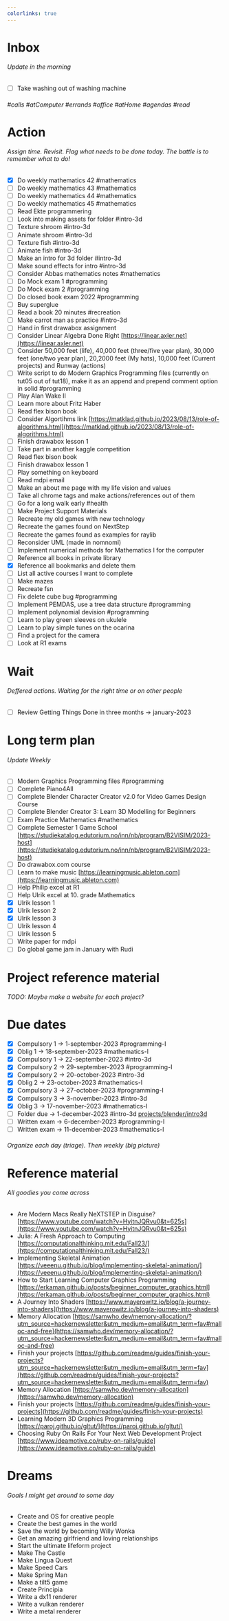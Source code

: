 ```yaml
---
colorlinks: true
---
```


# Inbox
###### Update in the morning

* [ ] Take washing out of washing machine

###### #calls #atComputer #errands #office #atHome #agendas #read

# Action
###### Assign time. Revisit. Flag what needs to be done today. The battle is to remember what to do!

* [x] Do weekly mathematics 42 #mathematics
* [ ] Do weekly mathematics 43 #mathematics
* [ ] Do weekly mathematics 44 #mathematics
* [ ] Do weekly mathematics 45 #mathematics
* [ ] Read Ekte programmering
* [ ] Look into making assets for folder #intro-3d
* [ ] Texture shroom #intro-3d
* [ ] Animate shroom #intro-3d
* [ ] Texture fish #intro-3d
* [ ] Animate fish #intro-3d
* [ ] Make an intro for 3d folder #intro-3d
* [ ] Make sound effects for intro #intro-3d
* [ ] Consider Abbas mathematics notes #mathematics
* [ ] Do Mock exam 1 #programming
* [ ] Do Mock exam 2 #programming
* [ ] Do closed book exam 2022 #programming
* [ ] Buy superglue
* [ ] Read a book 20 minutes #recreation
* [ ] Make carrot man as practice #intro-3d
* [ ] Hand in first drawabox assignment
* [ ] Consider Linear Algebra Done Right [https://linear.axler.net](https://linear.axler.net)
* [ ] Consider 50,000 feet (life), 40,000 feet (three/five year plan), 30,000 feet (one/two year plan), 20,2000 feet (My hats), 10,000 feet (Current projects) and Runway (actions)
* [ ] Write script to do Modern Graphics Programming files (currently on tut05 out of tut18), make it as an append and prepend comment option in solid #programming
* [ ] Play Alan Wake II
* [ ] Learn more about Fritz Haber
* [ ] Read flex bison book
* [ ] Consider Algortihms link [https://matklad.github.io/2023/08/13/role-of-algorithms.html](https://matklad.github.io/2023/08/13/role-of-algorithms.html)
* [ ] Finish drawabox lesson 1
* [ ] Take part in another kaggle competition
* [ ] Read flex bison book
* [ ] Finish drawabox lesson 1
* [ ] Play something on keyboard
* [ ] Read mdpi email
* [ ] Make an about me page with my life vision and values
* [ ] Take all chrome tags and make actions/references out of them
* [ ] Go for a long walk early #health
* [ ] Make Project Support Materials
* [ ] Recreate my old games with new technology
* [ ] Recreate the games found on NextStep
* [ ] Recreate the games found as examples for raylib
* [ ] Reconsider UML (made in nomnoml)
* [ ] Implement numerical methods for Mathematics I for the computer
* [ ] Reference all books in private library
* [x] Reference all bookmarks and delete them
* [ ] List all active courses I want to complete
* [ ] Make mazes
* [ ] Recreate fsn
* [ ] Fix delete cube bug #programming
* [ ] Implement PEMDAS, use a tree data structure #programming
* [ ] Implement polynomial devision #programming
* [ ] Learn to play green sleeves on ukulele
* [ ] Learn to play simple tunes on the ocarina
* [ ] Find a project for the camera
* [ ] Look at R1 exams

# Wait
###### Deffered actions. Waiting for the right time or on other people

* [ ] Review Getting Things Done in three months -> january-2023

# Long term plan
###### Update Weekly

* [ ] Modern Graphics Programming files #programming
* [ ] Complete Piano4All
* [ ] Complete Blender Character Creator v2.0 for Video Games Design Course
* [ ] Complete Blender Creator 3: Learn 3D Modelling for Beginners
* [ ] Exam Practice Mathematics #mathematics
* [ ] Complete Semester 1 Game School [https://studiekatalog.edutorium.no/inn/nb/program/B2VISIM/2023-host](https://studiekatalog.edutorium.no/inn/nb/program/B2VISIM/2023-host)
* [ ] Do drawabox.com course
* [ ] Learn to make music [https://learningmusic.ableton.com](https://learningmusic.ableton.com)
* [ ] Help Philip excel at R1
* [ ] Help Ulrik excel at 10. grade Mathematics
* [x] Ulrik lesson 1
* [x] Ulrik lesson 2
* [x] Ulrik lesson 3
* [ ] Ulrik lesson 4
* [ ] Ulrik lesson 5
* [ ] Write paper for mdpi
* [ ] Do global game jam in January with Rudi

# Project reference material
###### TODO: Maybe make a website for each project?

# Due dates

* [x] Compulsory 1 -> 1-september-2023  #programming-I 
* [x] Oblig 1      -> 18-september-2023 #mathematics-I
* [x] Compulsory 1 -> 22-september-2023 #intro-3d
* [x] Compulsory 2 -> 29-september-2023 #programming-I
* [x] Compulsory 2 -> 20-october-2023   #intro-3d
* [x] Oblig 2      -> 23-october-2023   #mathematics-I
* [x] Compulsory 3 -> 27-october-2023   #programming-I
* [x] Compulsory 3 -> 3-november-2023   #intro-3d
* [x] Oblig 3      -> 17-november-2023  #mathematics-I
* [ ] Folder due   -> 1-december-2023   #intro-3d [projects/blender/intro3d](projects/blender/intro3d)
* [ ] Written exam -> 6-december-2023   #programming-I
* [ ] Written exam -> 11-december-2023  #mathematics-I

###### Organize each day (triage). Then weekly (big picture)

# Reference material
###### All goodies you come across

* Are Modern Macs Really NeXTSTEP in Disguise? [https://www.youtube.com/watch?v=HyitnJQRvu0&t=625s](https://www.youtube.com/watch?v=HyitnJQRvu0&t=625s)
* Julia: A Fresh Approach to Computing [https://computationalthinking.mit.edu/Fall23/](https://computationalthinking.mit.edu/Fall23/)
* Implementing Skeletal Animation [https://veeenu.github.io/blog/implementing-skeletal-animation/](https://veeenu.github.io/blog/implementing-skeletal-animation/)
* How to Start Learning Computer Graphics Programming [https://erkaman.github.io/posts/beginner_computer_graphics.html](https://erkaman.github.io/posts/beginner_computer_graphics.html)
* A Journey Into Shaders [https://www.mayerowitz.io/blog/a-journey-into-shaders](https://www.mayerowitz.io/blog/a-journey-into-shaders)
* Memory Allocation [https://samwho.dev/memory-allocation/?utm_source=hackernewsletter&utm_medium=email&utm_term=fav#malloc-and-free](https://samwho.dev/memory-allocation/?utm_source=hackernewsletter&utm_medium=email&utm_term=fav#malloc-and-free)
* Finish your projects [https://github.com/readme/guides/finish-your-projects?utm_source=hackernewsletter&utm_medium=email&utm_term=fav](https://github.com/readme/guides/finish-your-projects?utm_source=hackernewsletter&utm_medium=email&utm_term=fav)
* Memory Allocation [https://samwho.dev/memory-allocation](https://samwho.dev/memory-allocation)
* Finish your projects [https://github.com/readme/guides/finish-your-projects](https://github.com/readme/guides/finish-your-projects)
* Learning Modern 3D Graphics Programming [https://paroj.github.io/gltut/](https://paroj.github.io/gltut/)
* Choosing Ruby On Rails For Your Next Web Development Project [https://www.ideamotive.co/ruby-on-rails/guide](https://www.ideamotive.co/ruby-on-rails/guide)

# Dreams
###### Goals I might get around to some day

* Create and OS for creative people
* Create the best games in the world
* Save the world by becoming Willy Wonka
* Get an amazing girlfriend and loving relationships
* Start the ultimate lifeform project
* Make The Castle
* Make Lingua Quest
* Make Speed Cars
* Make Spring Man
* Make a tilt5 game
* Create Principia
* Write a dx11 renderer
* Write a vulkan renderer
* Write a metal renderer

